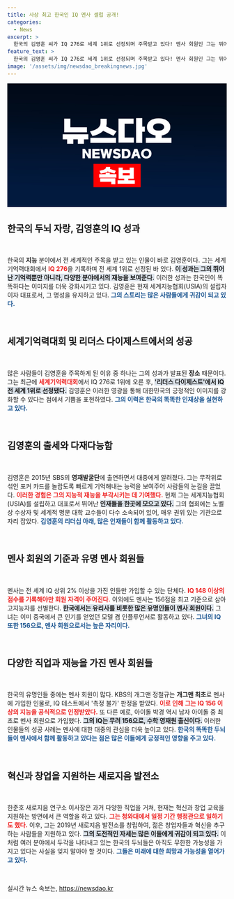```yaml
---
title: 사상 최고 한국인 IQ 멘사 셀럽 공개!
categories:
  - News
excerpt: >
  한국의 김영훈 씨가 IQ 276로 세계 1위로 선정되며 주목받고 있다! 멘사 회원인 그는 뛰어난 두뇌력으로 대한민국의 위상을 높이고 있으며, IQ가 높은 다른 유명인들 또한 살펴보자. 클릭해서 그들의 놀라운 이야기를 확인해보세요!
feature_text: >
  한국의 김영훈 씨가 IQ 276로 세계 1위로 선정되며 주목받고 있다! 멘사 회원인 그는 뛰어난 두뇌력으로 대한민국의 위상을 높이고 있으며, IQ가 높은 다른 유명인들 또한 살펴보자. 클릭해서 그들의 놀라운 이야기를 확인해보세요!
image: '/assets/img/newsdao_breakingnews.jpg'
---
```


<p><img src="/assets/img/newsdao_breakingnews.jpg" alt="bookingtag 속보" /></p>

<h2 data-ke-size="size26">한국의 두뇌 자랑, 김영훈의 IQ 성과</h2>

<p data-ke-size="size16">&nbsp;</p>

<p>한국의 <b>지능</b> 분야에서 전 세계적인 주목을 받고 있는 인물이 바로 김영훈이다. 그는 세계기억력대회에서 <b><span style="color: #ee2323;">IQ 276</span></b>을 기록하며 전 세계 1위로 선정된 바 있다. <b><span style="background-color: #21538527;">이 성과는 그의 뛰어난 기억력뿐만 아니라, 다양한 분야에서의 재능을 보여준다.</span></b> 이러한 성과는 한국인이 똑똑하다는 이미지를 더욱 강화시키고 있다. 김영훈은 현재 세계지능협회(USIA)의 설립자이자 대표로서, 그 명성을 유지하고 있다. <b><span style="color: #1a5490;">그의 스토리는 많은 사람들에게 귀감이 되고 있다.</span></b></p>

<p data-ke-size="size16">&nbsp;</p>

<h2 data-ke-size="size26">세계기억력대회 및 리더스 다이제스트에서의 성공</h2>

<p data-ke-size="size16">&nbsp;</p>

<p>많은 사람들이 김영훈을 주목하게 된 이유 중 하나는 그의 성과가 발표된 <b>장소</b> 때문이다. 그는 최근에 <b><span style="color: #ee2323;">세계기억력대회</span></b>에서 IQ 276로 1위에 오른 후, <b><span style="background-color: #21538527;">'리더스 다이제스트'에서 IQ 전 세계 1위로 선정됐다.</span></b> 김영훈은 이러한 영광을 통해 대한민국의 긍정적인 이미지를 강화할 수 있다는 점에서 기쁨을 표현하였다. <b><span style="color: #1a5490;">그의 이력은 한국의 똑똑한 인재상을 실현하고 있다.</span></b></p>

<p data-ke-size="size16">&nbsp;</p>

<h2 data-ke-size="size26">김영훈의 출세와 다재다능함</h2>

<p data-ke-size="size16">&nbsp;</p>

<p>김영훈은 2015년 SBS의 <b>영재발굴단</b>에 출연하면서 대중에게 알려졌다. 그는 무작위로 섞인 포커 카드를 놀랍도록 빠르게 기억해내는 능력을 보여주어 사람들의 눈길을 끌었다. <b><span style="color: #ee2323;">이러한 경험은 그의 지능적 재능을 부각시키는 데 기여했다.</span></b> 현재 그는 세계지능협회(USIA)를 설립하고 대표로서 뛰어난 <b><span style="background-color: #21538527;">인재들을 한곳에 모으고 있다.</span></b> 그의 협회에는 노벨상 수상자 및 세계적 명문 대학 교수들이 다수 소속되어 있어, 매우 권위 있는 기관으로 자리 잡았다. <b><span style="color: #1a5490;">김영훈의 리더십 아래, 많은 인재들이 함께 활동하고 있다.</span></b></p>

<p data-ke-size="size16">&nbsp;</p>

<h2 data-ke-size="size26">멘사 회원의 기준과 유명 멘사 회원들</h2>

<p data-ke-size="size16">&nbsp;</p>

<p>멘사는 전 세계 IQ 상위 2% 이상을 가진 인들만 가입할 수 있는 단체다. <b><span style="color: #ee2323;">IQ 148 이상의 점수를 기록해야만 회원 자격이 주어진다.</span></b> 이외에도 멘사는 156점을 최고 기준으로 삼아 고지능자를 선별한다. <b><span style="background-color: #21538527;">한국에서는 유리사를 비롯한 많은 유명인들이 멘사 회원이다.</span></b> 그녀는 이미 중국에서 큰 인기를 얻었던 모델 겸 인플루언서로 활동하고 있다. <b><span style="color: #1a5490;">그녀의 IQ 또한 156으로, 멘사 회원으로서는 높은 자리이다.</span></b></p>

<p data-ke-size="size16">&nbsp;</p>

<h2 data-ke-size="size26">다양한 직업과 재능을 가진 멘사 회원들</h2>

<p data-ke-size="size16">&nbsp;</p>

<p>한국의 유명인들 중에는 멘사 회원이 많다. KBS의 개그맨 정철규는 <b>개그맨 최초</b>로 멘사에 가입한 인물로, IQ 테스트에서 '측정 불가' 판정을 받았다. <b><span style="color: #ee2323;">이로 인해 그는 IQ 156 이상의 지능을 공식적으로 인정받았다.</span></b> 또 다른 예로, 아이돌 박경 역시 남자 아이돌 중 최초로 멘사 회원으로 가입했다. <b><span style="background-color: #21538527;">그의 IQ는 무려 156으로, 수학 영재원 출신이다.</span></b> 이러한 인물들의 성공 사례는 멘사에 대한 대중의 관심을 더욱 높이고 있다. <b><span style="color: #1a5490;">한국의 똑똑한 두뇌들이 멘사에서 함께 활동하고 있다는 점은 많은 이들에게 긍정적인 영향을 주고 있다.</span></b></p>

<p data-ke-size="size16">&nbsp;</p>

<h2 data-ke-size="size26">혁신과 창업을 지원하는 새로지음 발전소</h2>

<p data-ke-size="size16">&nbsp;</p>

<p>한준호 새로지음 연구소 이사장은 과거 다양한 직업을 거쳐, 현재는 혁신과 창업 교육을 지원하는 방면에서 큰 역할을 하고 있다. <b><span style="color: #ee2323;">그는 청와대에서 일정 기간 행정관으로 일하기도 했다.</span></b> 이후, 그는 2019년 새로지음 발전소를 창립하여, 젊은 창업자들과 혁신을 추구하는 사람들을 지원하고 있다. <b><span style="background-color: #21538527;">그의 도전적인 자세는 많은 이들에게 귀감이 되고 있다.</span></b> 이처럼 여러 분야에서 두각을 나타내고 있는 한국의 두뇌들은 아직도 무한한 가능성을 가지고 있다는 사실을 잊지 말아야 할 것이다. <b><span style="color: #1a5490;">그들은 미래에 대한 희망과 가능성을 열어가고 있다.</span></b> </p>

<p data-ke-size="size16">&nbsp;</p>
실시간 뉴스 속보는, <a href="https://newsdao.kr" rel="dofollow">https://newsdao.kr</a>


